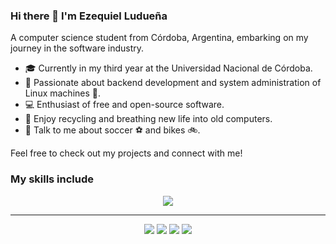 ### Hi there 👋 I'm Ezequiel Ludueña
A computer science student from Córdoba, Argentina, embarking on my journey in the software industry. 

- 🎓 Currently in my third year at the Universidad Nacional de Córdoba.
- 🔧 Passionate about backend development and system administration of Linux machines 🐧.
- 💻 Enthusiast of free and open-source software.
- 🌱 Enjoy recycling and breathing new life into old computers.
- 💬 Talk to me about soccer ⚽ and bikes 🚲.

Feel free to check out my projects and connect with me!

### My skills include
<p align="center">
  <a href="https://skillicons.dev">
     <img src="https://skillicons.dev/icons?i=python,fastapi,flask,docker,postgresql,linux,git,bash,java,vim" />
  </a>
</p>

<hr>
<p align="center">
<a target="_blank" href="https://ezeluduena.dev.ar/"><img src="https://img.shields.io/badge/-WEB-FF4088?style=for-the-badge&logo=Hugo&logoColor=white"></img></a>	
<a target="_blank" href="https://www.linkedin.com/in/ezeluduena/"><img src="https://img.shields.io/badge/-LinkedIn-0077B5?style=for-the-badge&logo=Linkedin&logoColor=white"></img></a>
<a target="_blank" href="mailto:ezeluduena123@gmail.com"><img src="https://img.shields.io/badge/-Gmail-D14836?style=for-the-badge&logo=Gmail&logoColor=white"></img></a>
<a target="_blank" href="https://ezeluduena.dev.ar/blog"><img src="https://img.shields.io/badge/blog-FFA500?style=for-the-badge&logo=rss&logoColor=white"></img></a>


<br>
</p>       
